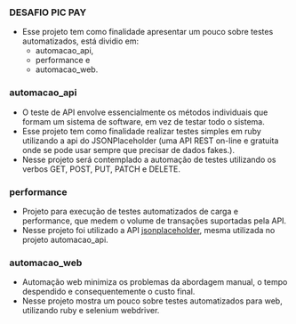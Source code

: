 ### DESAFIO PIC PAY ###

- Esse projeto tem como finalidade apresentar um pouco sobre testes automatizados, está dividio em:
    - automacao_api,
    - performance e 
    - automacao_web.


### automacao_api ###

- O teste de API envolve essencialmente os métodos individuais que formam um sistema de software, em vez de testar todo o sistema.
- Esse projeto tem como finalidade realizar testes simples em ruby utilizando a api do JSONPlaceholder (uma API REST on-line e gratuita onde se pode usar sempre que precisar de dados fakes.).
- Nesse projeto será contemplado a automação de testes utilizando os verbos GET, POST, PUT, PATCH e DELETE.


### performance ###

- Projeto para execução de testes automatizados de carga e performance, que medem o volume de transações suportadas pela API.
- Nesse projeto foi utilizado a API [jsonplaceholder](https://jsonplaceholder.typicode.com/), mesma utilizada no projeto automacao_api.

 
### automacao_web ###

- Automação web minimiza os problemas da abordagem manual, o tempo despendido e consequentemente o custo final.
- Nesse projeto mostra um pouco sobre testes automatizados para web, utilizando ruby e selenium webdriver.
